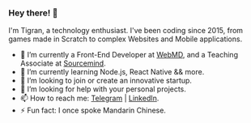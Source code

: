 ### Hey there! 👋

I'm Tigran, a technology enthusiast. I've been coding since 2015, from games made in Scratch to complex Websites and Mobile applications. 


- 🔭 I’m currently a Front-End Developer at [WebMD](https://www.webmd.com/), and a Teaching Associate at [Sourcemind](https://sourcemind.com/).
- 🌱 I’m currently learning Node.js, React Native && more.
- 👯 I’m looking to join or create an innovative startup.
- 🤔 I’m looking for help with your personal projects.
- 📫 How to reach me: [Telegram](https://t.me/the_bored_coder) | [LinkedIn](https://www.linkedin.com/in/tig-rank/).
- ⚡ Fun fact: I once spoke Mandarin Chinese.
